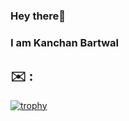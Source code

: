 ### Hey there👋
### I am Kanchan Bartwal

<!--
**Kanchan-Bartwal/Kanchan-Bartwal** is a ✨ _special_ ✨ repository because its `README.md` (this file) appears on your GitHub profile.

Here are some ideas to get you started:

- 🔭 I’m currently working on ...
- 🌱 I’m currently learning ...
- 👯 I’m looking to collaborate on ...
- 🤔 I’m looking for help with ...
- 💬 Ask me about ...
- 📫 How to reach me: kanchanbartwal10@gmail.com
- 😄 Pronouns: ...
- ⚡ Fun fact: ...

 https://www.linkedin.com/in/kanchan-bartwal-1ba09a209/
-->

## ✉️ :


<p align="center">
 <a href="https://www.linkedin.com/in/kanchan-bartwal-1ba09a209/">
</p>

[![trophy](https://github-profile-trophy.vercel.app/?username=Kanchan-Bartwal)](https://github.com/ryo-ma/github-profile-trophy)
